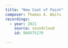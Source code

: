 ```yaml
---
title: "New Coat of Paint"
composer: Thomas A. Waits
recordingz:
  - year: 2021
    source: soundcloud
    id: 984575170
 
---
```


